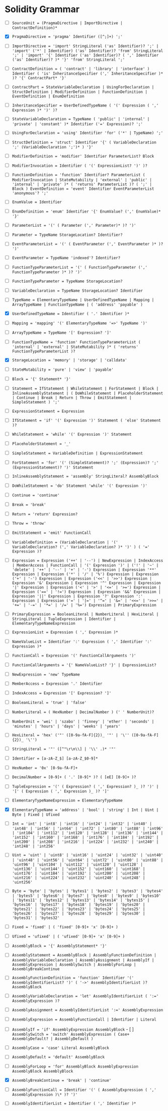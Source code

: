 # Solidity Grammar

- [ ] `SourceUnit = (PragmaDirective | ImportDirective | ContractDefinition)*`

- [x] `PragmaDirective = 'pragma' Identifier ([^;]+) ';'`

- [ ] `ImportDirective = 'import' StringLiteral ('as' Identifier)? ';' | 'import' ('*' | Identifier) ('as' Identifier)? 'from' StringLiteral ';' | 'import' '{' Identifier ('as' Identifier)? ( ',' Identifier ('as' Identifier)? )* '}' 'from' StringLiteral ';'`

- [ ] `ContractDefinition = ( 'contract' | 'library' | 'interface' ) Identifier ( 'is' InheritanceSpecifier (',' InheritanceSpecifier )* )? '{' ContractPart* '}'`

- [ ] `ContractPart = StateVariableDeclaration | UsingForDeclaration | StructDefinition | ModifierDefinition | FunctionDefinition | EventDefinition | EnumDefinition`

- [ ] `InheritanceSpecifier = UserDefinedTypeName ( '(' Expression ( ',' Expression )* ')' )?`

- [ ] `StateVariableDeclaration = TypeName ( 'public' | 'internal' | 'private' | 'constant' )* Identifier ('=' Expression)? ';'`
- [ ] `UsingForDeclaration = 'using' Identifier 'for' ('*' | TypeName) ';'`
- [ ] `StructDefinition = 'struct' Identifier '{' ( VariableDeclaration ';' (VariableDeclaration ';')* ) '}'`

- [ ] `ModifierDefinition = 'modifier' Identifier ParameterList? Block`
- [ ] `ModifierInvocation = Identifier ( '(' ExpressionList? ')' )?`

- [ ] `FunctionDefinition = 'function' Identifier? ParameterList ( ModifierInvocation | StateMutability | 'external' | 'public' | 'internal' | 'private' )* ( 'returns' ParameterList )? ( ';' | Block ) EventDefinition = 'event' Identifier EventParameterList 'anonymous'? ';'`

- [ ] `EnumValue = Identifier`
- [ ] `EnumDefinition = 'enum' Identifier '{' EnumValue? (',' EnumValue)* '}'`

- [ ] `ParameterList = '(' ( Parameter (',' Parameter)* )? ')'`
- [ ] `Parameter = TypeName StorageLocation? Identifier?`

- [ ] `EventParameterList = '(' ( EventParameter (',' EventParameter )* )? ')'`
- [ ] `EventParameter = TypeName 'indexed'? Identifier?`

- [ ] `FunctionTypeParameterList = '(' ( FunctionTypeParameter (',' FunctionTypeParameter )* )? ')'`
- [ ] `FunctionTypeParameter = TypeName StorageLocation?`

- [ ] `VariableDeclaration = TypeName StorageLocation? Identifier`

- [ ] `TypeName = ElementaryTypeName | UserDefinedTypeName | Mapping | ArrayTypeName | FunctionTypeName | ( 'address' 'payable' )`

- [x] `UserDefinedTypeName = Identifier ( '.' Identifier )*`

- [ ] `Mapping = 'mapping' '(' ElementaryTypeName '=>' TypeName ')'`
- [ ] `ArrayTypeName = TypeName '[' Expression? ']'`
- [ ] `FunctionTypeName = 'function' FunctionTypeParameterList ( 'internal' | 'external' | StateMutability )* ( 'returns' FunctionTypeParameterList )?`
- [x] `StorageLocation = 'memory' | 'storage' | 'calldata'`
- [ ] `StateMutability = 'pure' | 'view' | 'payable'`

- [ ] `Block = '{' Statement* '}'`
- [ ] `Statement = IfStatement | WhileStatement | ForStatement | Block | InlineAssemblyStatement | ( DoWhileStatement | PlaceholderStatement | Continue | Break | Return | Throw | EmitStatement | SimpleStatement ) ';'`

- [ ] `ExpressionStatement = Expression`
- [ ] `IfStatement = 'if' '(' Expression ')' Statement ( 'else' Statement )?`
- [ ] `WhileStatement = 'while' '(' Expression ')' Statement`
- [ ] `PlaceholderStatement = '_'`
- [ ] `SimpleStatement = VariableDefinition | ExpressionStatement`
- [ ] `ForStatement = 'for' '(' (SimpleStatement)? ';' (Expression)? ';' (ExpressionStatement)? ')' Statement`
- [ ] `InlineAssemblyStatement = 'assembly' StringLiteral? AssemblyBlock`
- [ ] `DoWhileStatement = 'do' Statement 'while' '(' Expression ')'`
- [ ] `Continue = 'continue'`
- [ ] `Break = 'break'`
- [ ] `Return = 'return' Expression?`
- [ ] `Throw = 'throw'`
- [ ] `EmitStatement = 'emit' FunctionCall`
- [ ] `VariableDefinition = (VariableDeclaration | '(' VariableDeclaration? (',' VariableDeclaration? )* ')' ) ( '=' Expression )?`

- [ ] `Expression = Expression ('++' | '--') | NewExpression | IndexAccess | MemberAccess | FunctionCall | '(' Expression ')' | ('!' | '~' | 'delete' | '++' | '--' | '+' | '-') Expression | Expression '**' Expression | Expression ('*' | '/' | '%') Expression | Expression ('+' | '-') Expression | Expression ('<<' | '>>') Expression | Expression '&' Expression | Expression '^' Expression | Expression '|' Expression | Expression ('<' | '>' | '<=' | '>=') Expression | Expression ('==' | '!=') Expression | Expression '&&' Expression | Expression '||' Expression | Expression '?' Expression ':' Expression | Expression ('=' | '|=' | '^=' | '&=' | '<<=' | '>>=' | '+=' | '-=' | '*=' | '/=' | '%=') Expression | PrimaryExpression`

- [ ] `PrimaryExpression = BooleanLiteral | NumberLiteral | HexLiteral | StringLiteral | TupleExpression | Identifier | ElementaryTypeNameExpression`

- [ ] `ExpressionList = Expression ( ',' Expression )*`
- [ ] `NameValueList = Identifier ':' Expression ( ',' Identifier ':' Expression )*`

- [ ] `FunctionCall = Expression '(' FunctionCallArguments ')'`
- [ ] `FunctionCallArguments = '{' NameValueList? '}' | ExpressionList?`

- [ ] `NewExpression = 'new' TypeName`
- [ ] `MemberAccess = Expression '.' Identifier`
- [ ] `IndexAccess = Expression '[' Expression? ']'`

- [ ] `BooleanLiteral = 'true' | 'false'`
- [ ] `NumberLiteral = ( HexNumber | DecimalNumber ) (' ' NumberUnit)?`
- [ ] `NumberUnit = 'wei' | 'szabo' | 'finney' | 'ether' | 'seconds' | 'minutes' | 'hours' | 'days' | 'weeks' | 'years'`
- [ ] `HexLiteral = 'hex' ('"' ([0-9a-fA-F]{2})_ '"' | '\'' ([0-9a-fA-F]{2})_ '\'')`
- [ ] `StringLiteral = '"' ([^"\r\n\\] | '\\' .)* '"'`
- [ ] `Identifier = [a-zA-Z_$] [a-zA-Z_$0-9]*`

- [ ] `HexNumber = '0x' [0-9a-fA-F]+`
- [ ] `DecimalNumber = [0-9]+ ( '.' [0-9]* )? ( [eE] [0-9]+ )?`

- [ ] `TupleExpression = '(' ( Expression? ( ',' Expression? )_ )? ')' | '[' ( Expression ( ',' Expression )_ )? ']'`

- [ ] `ElementaryTypeNameExpression = ElementaryTypeName`

- [x] `ElementaryTypeName = 'address' | 'bool' | 'string' | Int | Uint | Byte | Fixed | Ufixed`

- [ ] `Int = 'int' | 'int8' | 'int16' | 'int24' | 'int32' | 'int40' | 'int48' | 'int56' | 'int64' | 'int72' | 'int80' | 'int88' | 'int96' | 'int104' | 'int112' | 'int120' | 'int128' | 'int136' | 'int144' | 'int152' | 'int160' | 'int168' | 'int176' | 'int184' | 'int192' | 'int200' | 'int208' | 'int216' | 'int224' | 'int232' | 'int240' | 'int248' | 'int256'`

- [ ] `Uint = 'uint' | 'uint8' | 'uint16' | 'uint24' | 'uint32' | 'uint40' | 'uint48' | 'uint56' | 'uint64' | 'uint72' | 'uint80' | 'uint88' | 'uint96' | 'uint104' | 'uint112' | 'uint120' | 'uint128' | 'uint136' | 'uint144' | 'uint152' | 'uint160' | 'uint168' | 'uint176' | 'uint184' | 'uint192' | 'uint200' | 'uint208' | 'uint216' | 'uint224' | 'uint232' | 'uint240' | 'uint248' | 'uint256'`

- [ ] `Byte = 'byte' | 'bytes' | 'bytes1' | 'bytes2' | 'bytes3' | 'bytes4' | 'bytes5' | 'bytes6' | 'bytes7' | 'bytes8' | 'bytes9' | 'bytes10' | 'bytes11' | 'bytes12' | 'bytes13' | 'bytes14' | 'bytes15' | 'bytes16' | 'bytes17' | 'bytes18' | 'bytes19' | 'bytes20' | 'bytes21' | 'bytes22' | 'bytes23' | 'bytes24' | 'bytes25' | 'bytes26' | 'bytes27' | 'bytes28' | 'bytes29' | 'bytes30' | 'bytes31' | 'bytes32'`

- [ ] `Fixed = 'fixed' | ( 'fixed' [0-9]+ 'x' [0-9]+ )`

- [ ] `Ufixed = 'ufixed' | ( 'ufixed' [0-9]+ 'x' [0-9]+ )`

- [ ] `AssemblyBlock = '{' AssemblyStatement* '}'`

- [ ] `AssemblyStatement = AssemblyBlock | AssemblyFunctionDefinition | AssemblyVariableDeclaration | AssemblyAssignment | AssemblyIf | AssemblyExpression | AssemblySwitch | AssemblyForLoop | AssemblyBreakContinue`
- [ ] `AssemblyFunctionDefinition = 'function' Identifier '(' AssemblyIdentifierList? ')' ( '->' AssemblyIdentifierList )? AssemblyBlock`
- [ ] `AssemblyVariableDeclaration = 'let' AssemblyIdentifierList ( ':=' AssemblyExpression )?`
- [ ] `AssemblyAssignment = AssemblyIdentifierList ':=' AssemblyExpression`
- [ ] `AssemblyExpression = AssemblyFunctionCall | Identifier | Literal`
- [ ] `AssemblyIf = 'if' AssemblyExpression AssemblyBlock` - [ ] `AssemblySwitch = 'switch' AssemblyExpression ( Case+ AssemblyDefault? | AssemblyDefault )`
- [ ] `AssemblyCase = 'case' Literal AssemblyBlock`
- [ ] `AssemblyDefault = 'default' AssemblyBlock`
- [ ] `AssemblyForLoop = 'for' AssemblyBlock AssemblyExpression AssemblyBlock AssemblyBlock`
- [x] `AssemblyBreakContinue = 'break' | 'continue'`
- [ ] `AssemblyFunctionCall = Identifier '(' ( AssemblyExpression ( ',' AssemblyExpression )\* )? ')'`

- [ ] `AssemblyIdentifierList = Identifier ( ',' Identifier )*`
